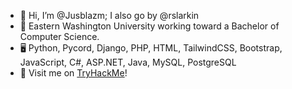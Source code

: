 - 👋 Hi, I’m @Jusblazm; I also go by @rslarkin
- 🌱 Eastern Washington University working toward a Bachelor of Computer Science.
- 🖥️ Python, Pycord, Django, PHP, HTML, TailwindCSS, Bootstrap, JavaScript, C#, ASP.NET, Java, MySQL, PostgreSQL
- 🤖 Visit me on [TryHackMe](https://tryhackme.com/p/rlarkin3)!

<!---
Jusblazm/Jusblazm is a ✨ special ✨ repository because its `README.md` (this file) appears on your GitHub profile.
You can click the Preview link to take a look at your changes.
--->
